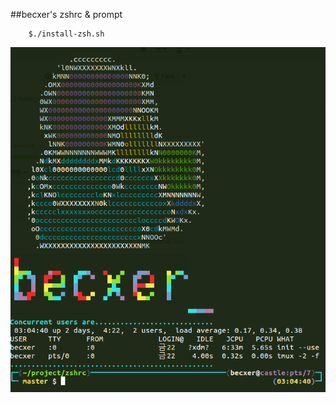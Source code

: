 ##becxer's zshrc & prompt

        $./install-zsh.sh


![alt zsh](https://raw.githubusercontent.com/becxer/zshrc/master/zsh_screenshot.png)
